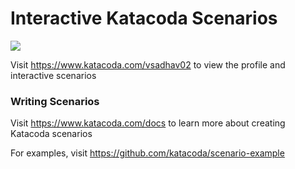 # Interactive Katacoda Scenarios

[![](http://shields.katacoda.com/katacoda/vsadhav02/count.svg)](https://www.katacoda.com/vsadhav02 "Get your profile on Katacoda.com")

Visit https://www.katacoda.com/vsadhav02 to view the profile and interactive scenarios

### Writing Scenarios
Visit https://www.katacoda.com/docs to learn more about creating Katacoda scenarios

For examples, visit https://github.com/katacoda/scenario-example
